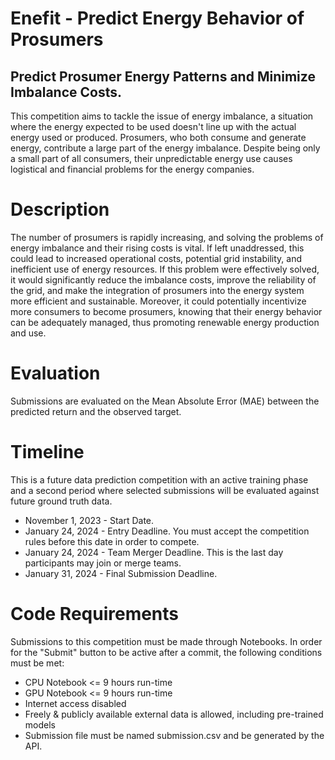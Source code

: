 # Enefit - Predict Energy Behavior of Prosumers
## Predict Prosumer Energy Patterns and Minimize Imbalance Costs.

This competition aims to tackle the issue of energy imbalance, a situation where the energy expected to be used doesn't line up with the actual energy used or produced. Prosumers, who both consume and generate energy, contribute a large part of the energy imbalance. Despite being only a small part of all consumers, their unpredictable energy use causes logistical and financial problems for the energy companies.

# Description
The number of prosumers is rapidly increasing, and solving the problems of energy imbalance and their rising costs is vital. If left unaddressed, this could lead to increased operational costs, potential grid instability, and inefficient use of energy resources. If this problem were effectively solved, it would significantly reduce the imbalance costs, improve the reliability of the grid, and make the integration of prosumers into the energy system more efficient and sustainable. Moreover, it could potentially incentivize more consumers to become prosumers, knowing that their energy behavior can be adequately managed, thus promoting renewable energy production and use.

# Evaluation
Submissions are evaluated on the Mean Absolute Error (MAE) between the predicted return and the observed target. 

# Timeline
This is a future data prediction competition with an active training phase and a second period where selected submissions will be evaluated against future ground truth data.

- November 1, 2023 - Start Date.
- January 24, 2024 - Entry Deadline. You must accept the competition rules before this date in order to compete.
- January 24, 2024 - Team Merger Deadline. This is the last day participants may join or merge teams.
- January 31, 2024 - Final Submission Deadline.

# Code Requirements
Submissions to this competition must be made through Notebooks. In order for the "Submit" button to be active after a commit, the following conditions must be met:
- CPU Notebook <= 9 hours run-time
- GPU Notebook <= 9 hours run-time
- Internet access disabled
- Freely & publicly available external data is allowed, including pre-trained models
- Submission file must be named submission.csv and be generated by the API.
